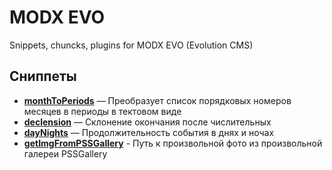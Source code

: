 # MODX EVO
Snippets, chuncks, plugins for MODX EVO (Evolution CMS)

## Сниппеты

* [**monthToPeriods**](https://github.com/AndreyMyagkov/Modx/tree/master/snippets/monthToPeriods) — Преобразует список порядковых номеров месяцев в периоды в тектовом виде
* [**declension**](https://github.com/AndreyMyagkov/Modx/tree/master/snippets/declension) — Склонение окончания после числительных
* [**dayNights**](https://github.com/AndreyMyagkov/Modx/tree/master/snippets/dayNights) — Продолжительность события в днях и ночах
* [**getImgFromPSSGallery**](https://github.com/AndreyMyagkov/Modx/tree/master/snippets/getImgFromPSSGallery) - Путь к произвольной фото из произвольной галереи PSSGallery
